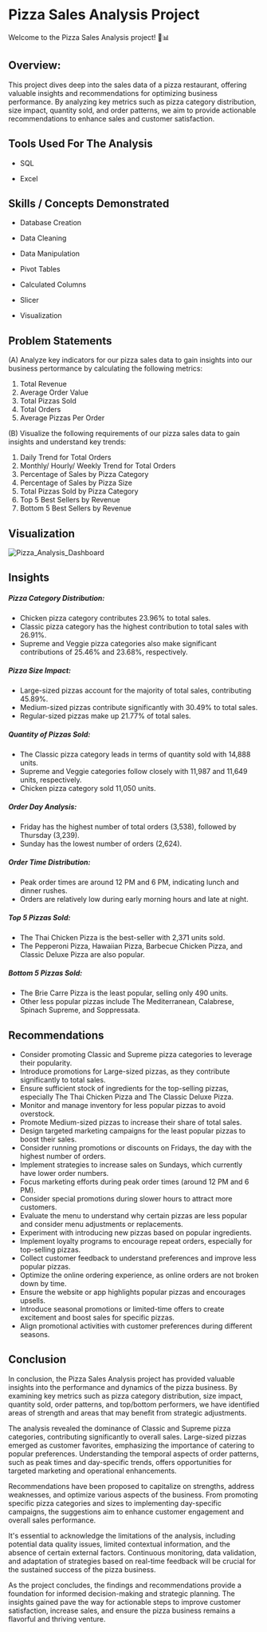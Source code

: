 # Pizza Sales Analysis Project
Welcome to the Pizza Sales Analysis project! 🍕📊

## Overview:
This project dives deep into the sales data of a pizza restaurant, offering valuable insights and recommendations for optimizing business performance. By analyzing key metrics such as pizza category distribution, size impact, quantity sold, and order patterns, we aim to provide actionable recommendations to enhance sales and customer satisfaction. 

## Tools Used For The Analysis 
* SQL 

* Excel 

## Skills / Concepts Demonstrated
* Database Creation 


* Data Cleaning


* Data Manipulation


* Pivot Tables


* Calculated Columns


* Slicer


* Visualization 

## Problem Statements 

(A) Analyze key indicators for our pizza sales data to gain insights into our business pertormance by calculating the following metrics:
 1. Total Revenue
2. Average Order Value 
3. Total Pizzas Sold
 4. Total Orders
 5. Average Pizzas Per Order

(B) Visualize the following requirements of our pizza sales data to gain insights and understand key trends: 
1. Daily Trend for Total Orders
2. Monthly/ Hourly/ Weekly Trend for Total Orders
3. Percentage of Sales by Pizza Category
4. Percentage of Sales by Pizza Size
5. Total Pizzas Sold by Pizza Category
6. Top 5 Best Sellers by Revenue
7. Bottom 5 Best Sellers by Revenue


## Visualization 
![Pizza_Analysis_Dashboard](https://github.com/Kam-Projects-Analysis/Pizza_Sales_Analysis/assets/149543175/1f69bbc0-edfa-4d94-8442-eab6c9b0f267) 


## Insights 

##### Pizza Category Distribution:
* Chicken pizza category contributes 23.96% to total sales.
* Classic pizza category has the highest contribution to total sales with 26.91%.
* Supreme and Veggie pizza categories also make significant contributions of 25.46% and 23.68%, respectively.

##### Pizza Size Impact:
* Large-sized pizzas account for the majority of total sales, contributing 45.89%.
* Medium-sized pizzas contribute significantly with 30.49% to total sales.
* Regular-sized pizzas make up 21.77% of total sales.
 
##### Quantity of Pizzas Sold:
* The Classic pizza category leads in terms of quantity sold with 14,888 units.
* Supreme and Veggie categories follow closely with 11,987 and 11,649 units, respectively.
* Chicken pizza category sold 11,050 units.
  
##### Order Day Analysis:
* Friday has the highest number of total orders (3,538), followed by Thursday (3,239).
* Sunday has the lowest number of orders (2,624).
  
##### Order Time Distribution:
* Peak order times are around 12 PM and 6 PM, indicating lunch and dinner rushes.
* Orders are relatively low during early morning hours and late at night.
  
##### Top 5 Pizzas Sold:
* The Thai Chicken Pizza is the best-seller with 2,371 units sold.
* The Pepperoni Pizza, Hawaiian Pizza, Barbecue Chicken Pizza, and Classic Deluxe Pizza are also popular.

##### Bottom 5 Pizzas Sold:
* The Brie Carre Pizza is the least popular, selling only 490 units.
* Other less popular pizzas include The Mediterranean, Calabrese, Spinach Supreme, and Soppressata.


## Recommendations

- Consider promoting Classic and Supreme pizza categories to leverage their popularity.
- Introduce promotions for Large-sized pizzas, as they contribute significantly to total sales.
- Ensure sufficient stock of ingredients for the top-selling pizzas, especially The Thai Chicken Pizza and The Classic Deluxe Pizza.
- Monitor and manage inventory for less popular pizzas to avoid overstock.
- Promote Medium-sized pizzas to increase their share of total sales.
- Design targeted marketing campaigns for the least popular pizzas to boost their sales.
- Consider running promotions or discounts on Fridays, the day with the highest number of orders.
- Implement strategies to increase sales on Sundays, which currently have lower order numbers.
- Focus marketing efforts during peak order times (around 12 PM and 6 PM).
- Consider special promotions during slower hours to attract more customers.
- Evaluate the menu to understand why certain pizzas are less popular and consider menu adjustments or replacements.
- Experiment with introducing new pizzas based on popular ingredients.
- Implement loyalty programs to encourage repeat orders, especially for top-selling pizzas.
- Collect customer feedback to understand preferences and improve less popular pizzas.
- Optimize the online ordering experience, as online orders are not broken down by time.
- Ensure the website or app highlights popular pizzas and encourages upsells.
- Introduce seasonal promotions or limited-time offers to create excitement and boost sales for specific pizzas.
- Align promotional activities with customer preferences during different seasons.

## Conclusion
In conclusion, the Pizza Sales Analysis project has provided valuable insights into the performance and dynamics of the pizza business. By examining key metrics such as pizza category distribution, size impact, quantity sold, order patterns, and top/bottom performers, we have identified areas of strength and areas that may benefit from strategic adjustments.

The analysis revealed the dominance of Classic and Supreme pizza categories, contributing significantly to overall sales. Large-sized pizzas emerged as customer favorites, emphasizing the importance of catering to popular preferences. Understanding the temporal aspects of order patterns, such as peak times and day-specific trends, offers opportunities for targeted marketing and operational enhancements.

Recommendations have been proposed to capitalize on strengths, address weaknesses, and optimize various aspects of the business. From promoting specific pizza categories and sizes to implementing day-specific campaigns, the suggestions aim to enhance customer engagement and overall sales performance.

It's essential to acknowledge the limitations of the analysis, including potential data quality issues, limited contextual information, and the absence of certain external factors. Continuous monitoring, data validation, and adaptation of strategies based on real-time feedback will be crucial for the sustained success of the pizza business.

As the project concludes, the findings and recommendations provide a foundation for informed decision-making and strategic planning. The insights gained pave the way for actionable steps to improve customer satisfaction, increase sales, and ensure the pizza business remains a flavorful and thriving venture.






